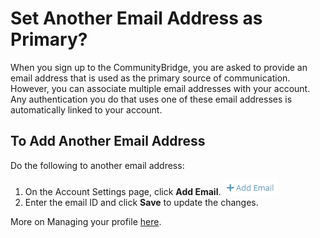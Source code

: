 # Set Another Email Address as Primary?

When you sign up to the CommunityBridge, you are asked to provide an email address that is used as the primary source of communication. However, you can associate multiple email addresses with your account.  Any authentication you do that uses one of these email addresses is automatically linked to your account. 

## To Add Another Email Address
Do the following to another email address:
1. On the Account Settings page, click **Add Email**. ![](Account/imgs/Add_email.png)
2. Enter the email ID and click **Save** to update the changes.

More on Managing your profile [here](Account-Settings.md).
